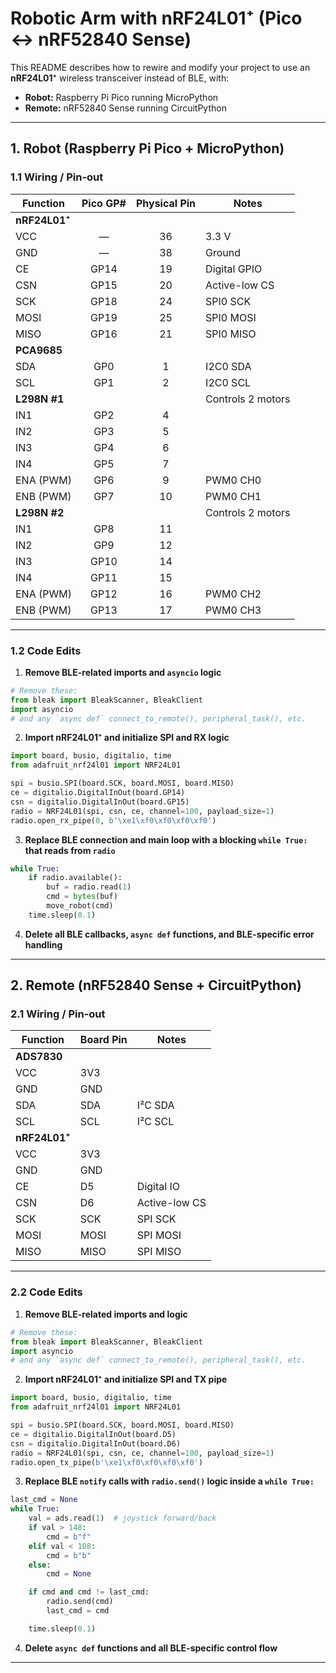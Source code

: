 # Robotic Arm with nRF24L01⁺ (Pico ↔ nRF52840 Sense)

This README describes how to rewire and modify your project to use an **nRF24L01⁺** wireless transceiver instead of BLE, with:

- **Robot:** Raspberry Pi Pico running MicroPython  
- **Remote:** nRF52840 Sense running CircuitPython

---

## 1. Robot (Raspberry Pi Pico + MicroPython)

### 1.1 Wiring / Pin-out

| Function       | Pico GP# | Physical Pin | Notes            |
| -------------- | :------: | :----------: | ---------------- |
| **nRF24L01⁺**  |          |              |                  |
| VCC            | —        | 36           | 3.3 V            |
| GND            | —        | 38           | Ground           |
| CE             | GP14     | 19           | Digital GPIO     |
| CSN            | GP15     | 20           | Active-low CS    |
| SCK            | GP18     | 24           | SPI0 SCK         |
| MOSI           | GP19     | 25           | SPI0 MOSI        |
| MISO           | GP16     | 21           | SPI0 MISO        |
| **PCA9685**    |          |              |                  |
| SDA            | GP0      | 1            | I2C0 SDA         |
| SCL            | GP1      | 2            | I2C0 SCL         |
| **L298N #1**   |          |              | Controls 2 motors|
| IN1            | GP2      | 4            |                  |
| IN2            | GP3      | 5            |                  |
| IN3            | GP4      | 6            |                  |
| IN4            | GP5      | 7            |                  |
| ENA (PWM)      | GP6      | 9            | PWM0 CH0         |
| ENB (PWM)      | GP7      | 10           | PWM0 CH1         |
| **L298N #2**   |          |              | Controls 2 motors|
| IN1            | GP8      | 11           |                  |
| IN2            | GP9      | 12           |                  |
| IN3            | GP10     | 14           |                  |
| IN4            | GP11     | 15           |                  |
| ENA (PWM)      | GP12     | 16           | PWM0 CH2         |
| ENB (PWM)      | GP13     | 17           | PWM0 CH3         |

---

### 1.2 Code Edits

1. **Remove BLE-related imports and `asyncio` logic**  
```python
# Remove these:
from bleak import BleakScanner, BleakClient
import asyncio
# and any `async def` connect_to_remote(), peripheral_task(), etc.
```

2. **Import nRF24L01⁺ and initialize SPI and RX logic**  
```python
import board, busio, digitalio, time
from adafruit_nrf24l01 import NRF24L01

spi = busio.SPI(board.SCK, board.MOSI, board.MISO)
ce = digitalio.DigitalInOut(board.GP14)
csn = digitalio.DigitalInOut(board.GP15)
radio = NRF24L01(spi, csn, ce, channel=100, payload_size=1)
radio.open_rx_pipe(0, b'\xe1\xf0\xf0\xf0\xf0')
```

3. **Replace BLE connection and main loop with a blocking `while True:` that reads from `radio`**  
```python
while True:
    if radio.available():
        buf = radio.read(1)
        cmd = bytes(buf)
        move_robot(cmd)
    time.sleep(0.1)
```

4. **Delete all BLE callbacks, `async def` functions, and BLE-specific error handling**


---

## 2. Remote (nRF52840 Sense + CircuitPython)

### 2.1 Wiring / Pin-out

| Function       | Board Pin    | Notes            |
| -------------- | ------------ | ---------------- |
| **ADS7830**    |              |                  |
| VCC            | 3V3          |                  |
| GND            | GND          |                  |
| SDA            | SDA          | I²C SDA          |
| SCL            | SCL          | I²C SCL          |
| **nRF24L01⁺**  |              |                  |
| VCC            | 3V3          |                  |
| GND            | GND          |                  |
| CE             | D5           | Digital IO       |
| CSN            | D6           | Active-low CS    |
| SCK            | SCK          | SPI SCK          |
| MOSI           | MOSI         | SPI MOSI         |
| MISO           | MISO         | SPI MISO         |

---

### 2.2 Code Edits

1. **Remove BLE-related imports and logic**  
```python
# Remove these:
from bleak import BleakScanner, BleakClient
import asyncio
# and any `async def` connect_to_remote(), peripheral_task(), etc.
```

2. **Import nRF24L01⁺ and initialize SPI and TX pipe**  
```python
import board, busio, digitalio, time
from adafruit_nrf24l01 import NRF24L01

spi = busio.SPI(board.SCK, board.MOSI, board.MISO)
ce = digitalio.DigitalInOut(board.D5)
csn = digitalio.DigitalInOut(board.D6)
radio = NRF24L01(spi, csn, ce, channel=100, payload_size=1)
radio.open_tx_pipe(b'\xe1\xf0\xf0\xf0\xf0')
```

3. **Replace BLE `notify` calls with `radio.send()` logic inside a `while True:`**  
```python
last_cmd = None
while True:
    val = ads.read(1)  # joystick forward/back
    if val > 148:
        cmd = b"f"
    elif val < 108:
        cmd = b"b"
    else:
        cmd = None

    if cmd and cmd != last_cmd:
        radio.send(cmd)
        last_cmd = cmd

    time.sleep(0.1)
```

4. **Delete `async def` functions and all BLE-specific control flow**

---
